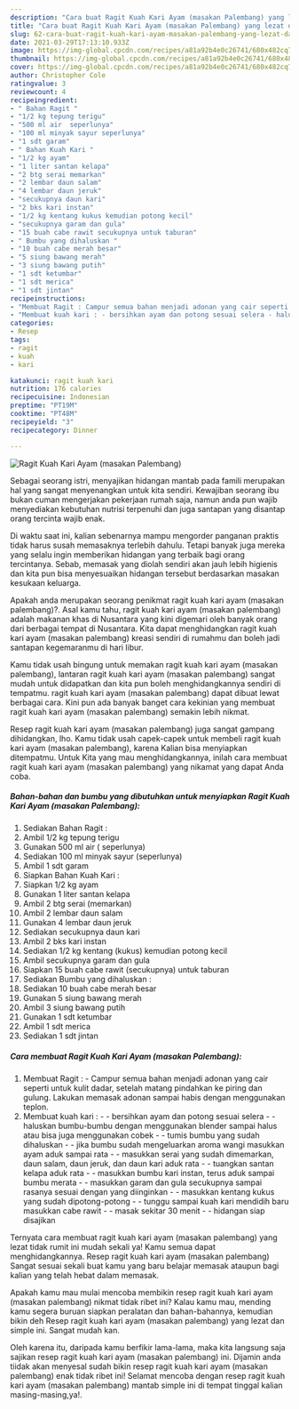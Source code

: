```yaml
---
description: "Cara buat Ragit Kuah Kari Ayam (masakan Palembang) yang lezat dan Mudah Dibuat"
title: "Cara buat Ragit Kuah Kari Ayam (masakan Palembang) yang lezat dan Mudah Dibuat"
slug: 62-cara-buat-ragit-kuah-kari-ayam-masakan-palembang-yang-lezat-dan-mudah-dibuat
date: 2021-03-29T17:13:10.933Z
image: https://img-global.cpcdn.com/recipes/a81a92b4e0c26741/680x482cq70/ragit-kuah-kari-ayam-masakan-palembang-foto-resep-utama.jpg
thumbnail: https://img-global.cpcdn.com/recipes/a81a92b4e0c26741/680x482cq70/ragit-kuah-kari-ayam-masakan-palembang-foto-resep-utama.jpg
cover: https://img-global.cpcdn.com/recipes/a81a92b4e0c26741/680x482cq70/ragit-kuah-kari-ayam-masakan-palembang-foto-resep-utama.jpg
author: Christopher Cole
ratingvalue: 3
reviewcount: 4
recipeingredient:
- " Bahan Ragit "
- "1/2 kg tepung terigu"
- "500 ml air  seperlunya"
- "100 ml minyak sayur seperlunya"
- "1 sdt garam"
- " Bahan Kuah Kari "
- "1/2 kg ayam"
- "1 liter santan kelapa"
- "2 btg serai memarkan"
- "2 lembar daun salam"
- "4 lembar daun jeruk"
- "secukupnya daun kari"
- "2 bks kari instan"
- "1/2 kg kentang kukus kemudian potong kecil"
- "secukupnya garam dan gula"
- "15 buah cabe rawit secukupnya untuk taburan"
- " Bumbu yang dihaluskan "
- "10 buah cabe merah besar"
- "5 siung bawang merah"
- "3 siung bawang putih"
- "1 sdt ketumbar"
- "1 sdt merica"
- "1 sdt jintan"
recipeinstructions:
- "Membuat Ragit : Campur semua bahan menjadi adonan yang cair seperti untuk kulit dadar, setelah matang pindahkan ke piring dan gulung. Lakukan memasak adonan sampai habis dengan menggunakan teplon."
- "Membuat kuah kari : - bersihkan ayam dan potong sesuai selera - haluskan bumbu-bumbu dengan menggunakan blender sampai halus atau bisa juga menggunakan cobek - tumis bumbu yang sudah dihaluskan - jika bumbu sudah mengeluarkan aroma wangi masukkan ayam aduk sampai rata - masukkan serai yang sudah dimemarkan, daun salam, daun jeruk, dan daun kari aduk rata - tuangkan santan kelapa aduk rata - masukkan bumbu kari instan, terus aduk sampai bumbu merata - masukkan garam dan gula secukupnya sampai rasanya sesuai dengan yang diinginkan - masukkan kentang kukus yang sudah dipotong-potong - tunggu sampai kuah kari mendidih baru masukkan cabe rawit - masak sekitar 30 menit  - hidangan siap disajikan"
categories:
- Resep
tags:
- ragit
- kuah
- kari

katakunci: ragit kuah kari 
nutrition: 176 calories
recipecuisine: Indonesian
preptime: "PT19M"
cooktime: "PT48M"
recipeyield: "3"
recipecategory: Dinner

---
```



![Ragit Kuah Kari Ayam (masakan Palembang)](https://img-global.cpcdn.com/recipes/a81a92b4e0c26741/680x482cq70/ragit-kuah-kari-ayam-masakan-palembang-foto-resep-utama.jpg)

Sebagai seorang istri, menyajikan hidangan mantab pada famili merupakan hal yang sangat menyenangkan untuk kita sendiri. Kewajiban seorang ibu bukan cuman mengerjakan pekerjaan rumah saja, namun anda pun wajib menyediakan kebutuhan nutrisi terpenuhi dan juga santapan yang disantap orang tercinta wajib enak.

Di waktu  saat ini, kalian sebenarnya mampu mengorder panganan praktis tidak harus susah memasaknya terlebih dahulu. Tetapi banyak juga mereka yang selalu ingin memberikan hidangan yang terbaik bagi orang tercintanya. Sebab, memasak yang diolah sendiri akan jauh lebih higienis dan kita pun bisa menyesuaikan hidangan tersebut berdasarkan masakan kesukaan keluarga. 



Apakah anda merupakan seorang penikmat ragit kuah kari ayam (masakan palembang)?. Asal kamu tahu, ragit kuah kari ayam (masakan palembang) adalah makanan khas di Nusantara yang kini digemari oleh banyak orang dari berbagai tempat di Nusantara. Kita dapat menghidangkan ragit kuah kari ayam (masakan palembang) kreasi sendiri di rumahmu dan boleh jadi santapan kegemaranmu di hari libur.

Kamu tidak usah bingung untuk memakan ragit kuah kari ayam (masakan palembang), lantaran ragit kuah kari ayam (masakan palembang) sangat mudah untuk didapatkan dan kita pun boleh menghidangkannya sendiri di tempatmu. ragit kuah kari ayam (masakan palembang) dapat dibuat lewat berbagai cara. Kini pun ada banyak banget cara kekinian yang membuat ragit kuah kari ayam (masakan palembang) semakin lebih nikmat.

Resep ragit kuah kari ayam (masakan palembang) juga sangat gampang dihidangkan, lho. Kamu tidak usah capek-capek untuk membeli ragit kuah kari ayam (masakan palembang), karena Kalian bisa menyiapkan ditempatmu. Untuk Kita yang mau menghidangkannya, inilah cara membuat ragit kuah kari ayam (masakan palembang) yang nikamat yang dapat Anda coba.

<!--inarticleads1-->

##### Bahan-bahan dan bumbu yang dibutuhkan untuk menyiapkan Ragit Kuah Kari Ayam (masakan Palembang):

1. Sediakan  Bahan Ragit :
1. Ambil 1/2 kg tepung terigu
1. Gunakan 500 ml air ( seperlunya)
1. Sediakan 100 ml minyak sayur (seperlunya)
1. Ambil 1 sdt garam
1. Siapkan  Bahan Kuah Kari :
1. Siapkan 1/2 kg ayam
1. Gunakan 1 liter santan kelapa
1. Ambil 2 btg serai (memarkan)
1. Ambil 2 lembar daun salam
1. Gunakan 4 lembar daun jeruk
1. Sediakan secukupnya daun kari
1. Ambil 2 bks kari instan
1. Sediakan 1/2 kg kentang (kukus) kemudian potong kecil
1. Ambil secukupnya garam dan gula
1. Siapkan 15 buah cabe rawit (secukupnya) untuk taburan
1. Sediakan  Bumbu yang dihaluskan :
1. Sediakan 10 buah cabe merah besar
1. Gunakan 5 siung bawang merah
1. Ambil 3 siung bawang putih
1. Gunakan 1 sdt ketumbar
1. Ambil 1 sdt merica
1. Sediakan 1 sdt jintan




<!--inarticleads2-->

##### Cara membuat Ragit Kuah Kari Ayam (masakan Palembang):

1. Membuat Ragit : - Campur semua bahan menjadi adonan yang cair seperti untuk kulit dadar, setelah matang pindahkan ke piring dan gulung. Lakukan memasak adonan sampai habis dengan menggunakan teplon.
1. Membuat kuah kari : - - bersihkan ayam dan potong sesuai selera - - haluskan bumbu-bumbu dengan menggunakan blender sampai halus atau bisa juga menggunakan cobek - - tumis bumbu yang sudah dihaluskan - - jika bumbu sudah mengeluarkan aroma wangi masukkan ayam aduk sampai rata - - masukkan serai yang sudah dimemarkan, daun salam, daun jeruk, dan daun kari aduk rata - - tuangkan santan kelapa aduk rata - - masukkan bumbu kari instan, terus aduk sampai bumbu merata - - masukkan garam dan gula secukupnya sampai rasanya sesuai dengan yang diinginkan - - masukkan kentang kukus yang sudah dipotong-potong - - tunggu sampai kuah kari mendidih baru masukkan cabe rawit - - masak sekitar 30 menit  - - hidangan siap disajikan




Ternyata cara membuat ragit kuah kari ayam (masakan palembang) yang lezat tidak rumit ini mudah sekali ya! Kamu semua dapat menghidangkannya. Resep ragit kuah kari ayam (masakan palembang) Sangat sesuai sekali buat kamu yang baru belajar memasak ataupun bagi kalian yang telah hebat dalam memasak.

Apakah kamu mau mulai mencoba membikin resep ragit kuah kari ayam (masakan palembang) nikmat tidak ribet ini? Kalau kamu mau, mending kamu segera buruan siapkan peralatan dan bahan-bahannya, kemudian bikin deh Resep ragit kuah kari ayam (masakan palembang) yang lezat dan simple ini. Sangat mudah kan. 

Oleh karena itu, daripada kamu berfikir lama-lama, maka kita langsung saja sajikan resep ragit kuah kari ayam (masakan palembang) ini. Dijamin anda tiidak akan menyesal sudah bikin resep ragit kuah kari ayam (masakan palembang) enak tidak ribet ini! Selamat mencoba dengan resep ragit kuah kari ayam (masakan palembang) mantab simple ini di tempat tinggal kalian masing-masing,ya!.

